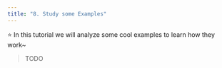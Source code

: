 ```yaml
---
title: "8. Study some Examples"
---
```


⭐️ In this tutorial we will analyze some cool examples to learn how they work~

> TODO
